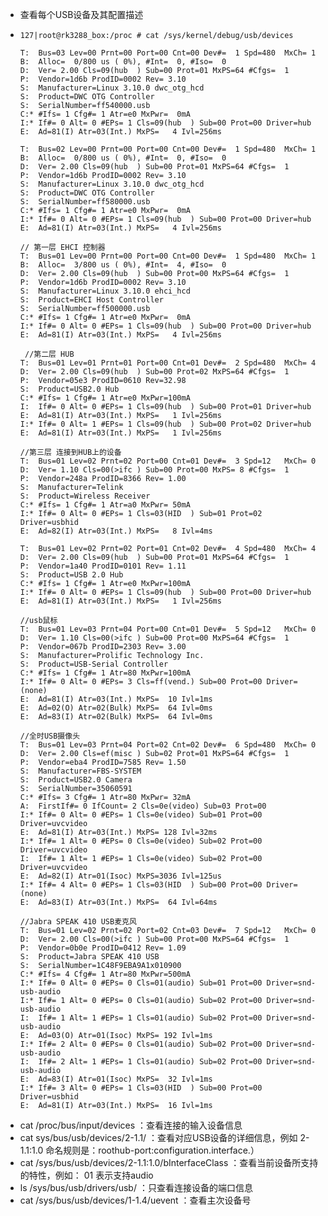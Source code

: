 - 查看每个USB设备及其配置描述
- ```
  127|root@rk3288_box:/proc # cat /sys/kernel/debug/usb/devices
  
  T:  Bus=03 Lev=00 Prnt=00 Port=00 Cnt=00 Dev#=  1 Spd=480  MxCh= 1
  B:  Alloc=  0/800 us ( 0%), #Int=  0, #Iso=  0
  D:  Ver= 2.00 Cls=09(hub  ) Sub=00 Prot=01 MxPS=64 #Cfgs=  1
  P:  Vendor=1d6b ProdID=0002 Rev= 3.10
  S:  Manufacturer=Linux 3.10.0 dwc_otg_hcd
  S:  Product=DWC OTG Controller
  S:  SerialNumber=ff540000.usb
  C:* #Ifs= 1 Cfg#= 1 Atr=e0 MxPwr=  0mA
  I:* If#= 0 Alt= 0 #EPs= 1 Cls=09(hub  ) Sub=00 Prot=00 Driver=hub
  E:  Ad=81(I) Atr=03(Int.) MxPS=   4 Ivl=256ms
  
  T:  Bus=02 Lev=00 Prnt=00 Port=00 Cnt=00 Dev#=  1 Spd=480  MxCh= 1
  B:  Alloc=  0/800 us ( 0%), #Int=  0, #Iso=  0
  D:  Ver= 2.00 Cls=09(hub  ) Sub=00 Prot=01 MxPS=64 #Cfgs=  1
  P:  Vendor=1d6b ProdID=0002 Rev= 3.10
  S:  Manufacturer=Linux 3.10.0 dwc_otg_hcd
  S:  Product=DWC OTG Controller
  S:  SerialNumber=ff580000.usb
  C:* #Ifs= 1 Cfg#= 1 Atr=e0 MxPwr=  0mA
  I:* If#= 0 Alt= 0 #EPs= 1 Cls=09(hub  ) Sub=00 Prot=00 Driver=hub
  E:  Ad=81(I) Atr=03(Int.) MxPS=   4 Ivl=256ms
  
  // 第一层 EHCI 控制器
  T:  Bus=01 Lev=00 Prnt=00 Port=00 Cnt=00 Dev#=  1 Spd=480  MxCh= 1
  B:  Alloc=  3/800 us ( 0%), #Int=  4, #Iso=  0
  D:  Ver= 2.00 Cls=09(hub  ) Sub=00 Prot=00 MxPS=64 #Cfgs=  1
  P:  Vendor=1d6b ProdID=0002 Rev= 3.10
  S:  Manufacturer=Linux 3.10.0 ehci_hcd
  S:  Product=EHCI Host Controller
  S:  SerialNumber=ff500000.usb
  C:* #Ifs= 1 Cfg#= 1 Atr=e0 MxPwr=  0mA
  I:* If#= 0 Alt= 0 #EPs= 1 Cls=09(hub  ) Sub=00 Prot=00 Driver=hub
  E:  Ad=81(I) Atr=03(Int.) MxPS=   4 Ivl=256ms
  
   //第二层 HUB               
  T:  Bus=01 Lev=01 Prnt=01 Port=00 Cnt=01 Dev#=  2 Spd=480  MxCh= 4
  D:  Ver= 2.00 Cls=09(hub  ) Sub=00 Prot=02 MxPS=64 #Cfgs=  1
  P:  Vendor=05e3 ProdID=0610 Rev=32.98
  S:  Product=USB2.0 Hub
  C:* #Ifs= 1 Cfg#= 1 Atr=e0 MxPwr=100mA
  I:  If#= 0 Alt= 0 #EPs= 1 Cls=09(hub  ) Sub=00 Prot=01 Driver=hub
  E:  Ad=81(I) Atr=03(Int.) MxPS=   1 Ivl=256ms
  I:* If#= 0 Alt= 1 #EPs= 1 Cls=09(hub  ) Sub=00 Prot=02 Driver=hub
  E:  Ad=81(I) Atr=03(Int.) MxPS=   1 Ivl=256ms
  
  //第三层 连接到HUB上的设备
  T:  Bus=01 Lev=02 Prnt=02 Port=00 Cnt=01 Dev#=  3 Spd=12   MxCh= 0
  D:  Ver= 1.10 Cls=00(>ifc ) Sub=00 Prot=00 MxPS= 8 #Cfgs=  1
  P:  Vendor=248a ProdID=8366 Rev= 1.00
  S:  Manufacturer=Telink
  S:  Product=Wireless Receiver
  C:* #Ifs= 1 Cfg#= 1 Atr=a0 MxPwr= 50mA
  I:* If#= 0 Alt= 0 #EPs= 1 Cls=03(HID  ) Sub=01 Prot=02 Driver=usbhid
  E:  Ad=82(I) Atr=03(Int.) MxPS=   8 Ivl=4ms
  
  T:  Bus=01 Lev=02 Prnt=02 Port=01 Cnt=02 Dev#=  4 Spd=480  MxCh= 4
  D:  Ver= 2.00 Cls=09(hub  ) Sub=00 Prot=01 MxPS=64 #Cfgs=  1
  P:  Vendor=1a40 ProdID=0101 Rev= 1.11
  S:  Product=USB 2.0 Hub
  C:* #Ifs= 1 Cfg#= 1 Atr=e0 MxPwr=100mA
  I:* If#= 0 Alt= 0 #EPs= 1 Cls=09(hub  ) Sub=00 Prot=00 Driver=hub
  E:  Ad=81(I) Atr=03(Int.) MxPS=   1 Ivl=256ms
  
  //usb鼠标
  T:  Bus=01 Lev=03 Prnt=04 Port=00 Cnt=01 Dev#=  5 Spd=12   MxCh= 0
  D:  Ver= 1.10 Cls=00(>ifc ) Sub=00 Prot=00 MxPS=64 #Cfgs=  1
  P:  Vendor=067b ProdID=2303 Rev= 3.00
  S:  Manufacturer=Prolific Technology Inc.
  S:  Product=USB-Serial Controller
  C:* #Ifs= 1 Cfg#= 1 Atr=80 MxPwr=100mA
  I:* If#= 0 Alt= 0 #EPs= 3 Cls=ff(vend.) Sub=00 Prot=00 Driver=(none)
  E:  Ad=81(I) Atr=03(Int.) MxPS=  10 Ivl=1ms
  E:  Ad=02(O) Atr=02(Bulk) MxPS=  64 Ivl=0ms
  E:  Ad=83(I) Atr=02(Bulk) MxPS=  64 Ivl=0ms
  
  //全时USB摄像头
  T:  Bus=01 Lev=03 Prnt=04 Port=02 Cnt=02 Dev#=  6 Spd=480  MxCh= 0
  D:  Ver= 2.00 Cls=ef(misc ) Sub=02 Prot=01 MxPS=64 #Cfgs=  1
  P:  Vendor=eba4 ProdID=7585 Rev= 1.50
  S:  Manufacturer=FBS-SYSTEM
  S:  Product=USB2.0 Camera
  S:  SerialNumber=35060591
  C:* #Ifs= 3 Cfg#= 1 Atr=80 MxPwr= 32mA
  A:  FirstIf#= 0 IfCount= 2 Cls=0e(video) Sub=03 Prot=00
  I:* If#= 0 Alt= 0 #EPs= 1 Cls=0e(video) Sub=01 Prot=00 Driver=uvcvideo
  E:  Ad=81(I) Atr=03(Int.) MxPS= 128 Ivl=32ms
  I:* If#= 1 Alt= 0 #EPs= 0 Cls=0e(video) Sub=02 Prot=00 Driver=uvcvideo
  I:  If#= 1 Alt= 1 #EPs= 1 Cls=0e(video) Sub=02 Prot=00 Driver=uvcvideo
  E:  Ad=82(I) Atr=01(Isoc) MxPS=3036 Ivl=125us
  I:* If#= 4 Alt= 0 #EPs= 1 Cls=03(HID  ) Sub=00 Prot=00 Driver=(none)
  E:  Ad=83(I) Atr=03(Int.) MxPS=  64 Ivl=64ms
  
  //Jabra SPEAK 410 USB麦克风 
  T:  Bus=01 Lev=02 Prnt=02 Port=02 Cnt=03 Dev#=  7 Spd=12   MxCh= 0
  D:  Ver= 2.00 Cls=00(>ifc ) Sub=00 Prot=00 MxPS=64 #Cfgs=  1
  P:  Vendor=0b0e ProdID=0412 Rev= 1.09
  S:  Product=Jabra SPEAK 410 USB
  S:  SerialNumber=1C48F9EBA9A1x010900
  C:* #Ifs= 4 Cfg#= 1 Atr=80 MxPwr=500mA
  I:* If#= 0 Alt= 0 #EPs= 0 Cls=01(audio) Sub=01 Prot=00 Driver=snd-usb-audio
  I:* If#= 1 Alt= 0 #EPs= 0 Cls=01(audio) Sub=02 Prot=00 Driver=snd-usb-audio
  I:  If#= 1 Alt= 1 #EPs= 1 Cls=01(audio) Sub=02 Prot=00 Driver=snd-usb-audio
  E:  Ad=03(O) Atr=01(Isoc) MxPS= 192 Ivl=1ms
  I:* If#= 2 Alt= 0 #EPs= 0 Cls=01(audio) Sub=02 Prot=00 Driver=snd-usb-audio
  I:  If#= 2 Alt= 1 #EPs= 1 Cls=01(audio) Sub=02 Prot=00 Driver=snd-usb-audio
  E:  Ad=83(I) Atr=01(Isoc) MxPS=  32 Ivl=1ms
  I:* If#= 3 Alt= 0 #EPs= 1 Cls=03(HID  ) Sub=00 Prot=00 Driver=usbhid
  E:  Ad=81(I) Atr=03(Int.) MxPS=  16 Ivl=1ms
  
  ```
- cat /proc/bus/input/devices ：查看连接的输入设备信息
- cat sys/bus/usb/devices/2-1.1/ ：查看对应USB设备的详细信息，例如 2-1.1:1.0 命名规则是：roothub-port:configuration.interface.）
- cat /sys/bus/usb/devices/2-1.1\:1.0/bInterfaceClass ：查看当前设备所支持的特性，例如： 01 表示支持audio
- ls /sys/bus/usb/drivers/usb/ ：只查看连接设备的端口信息
- cat /sys/bus/usb/devices/1-1.4/uevent   ：查看主次设备号